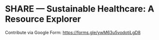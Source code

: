 # SHARE — Sustainable Healthcare: A Resource Explorer

Contribute via Google Form: https://forms.gle/ywM63u5vodotiLgD8
